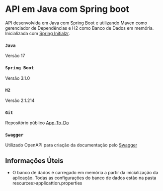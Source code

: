 # API em Java com Spring boot

API desenvolvida em Java com Spring Boot e utilizando Maven como gerenciador de
Dependências e H2 como Banco de Dados em memória.
Inicializada com [Spring Initialzr](https://start.spring.io/).

### `Java`
Versão 17

### `Spring Boot`
Versão 3.1.0

### `H2`
Versão 2.1.214

### `Git`
Repositório público [App-To-Do](https://github.com/danilodameluz/app-to-do.git)

### `Swagger`
Utilizado OpenAPI para criação da documentação pelo [Swagger](http://localhost:8080/swagger-ui/index.html#/)


## Informações Úteis

- O banco de dados é carregado em memória a partir da inicialização da aplicação.
  Todas as configurações do banco de dados estão na pasta
  resources>applicattion.properties
